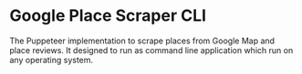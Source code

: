 # Google Place Scraper CLI

The Puppeteer implementation to scrape places from Google Map and place reviews. It designed to run as command line application which run on any operating system.
